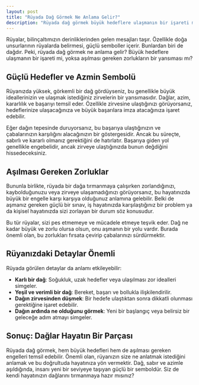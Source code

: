 ```yaml
---
layout: post
title: "Rüyada Dağ Görmek Ne Anlama Gelir?"
description: "Rüyada dağ görmek büyük hedeflere ulaşmanın bir işareti mi, yoksa aşılması gereken zorlukların bir yansıması mı?"
---
```


Rüyalar, bilinçaltımızın derinliklerinden gelen mesajları taşır. Özellikle doğa unsurlarının rüyalarda belirmesi, güçlü semboller içerir. Bunlardan biri de dağdır. Peki, rüyada dağ görmek ne anlama gelir? Büyük hedeflere ulaşmanın bir işareti mi, yoksa aşılması gereken zorlukların bir yansıması mı?

## Güçlü Hedefler ve Azmin Sembolü

Rüyanızda yüksek, görkemli bir dağ gördüyseniz, bu genellikle büyük ideallerinizin ve ulaşmak istediğiniz zirvelerin bir yansımasıdır. Dağlar, azim, kararlılık ve başarıyı temsil eder. Özellikle zirvesine ulaştığınızı görüyorsanız, hedeflerinize ulaşacağınıza ve büyük başarılara imza atacağınıza işaret edebilir.

Eğer dağın tepesinde duruyorsanız, bu başarıya ulaştığınızın ve çabalarınızın karşılığını alacağınızın bir göstergesidir. Ancak bu süreçte, sabırlı ve kararlı olmanız gerektiğini de hatırlatır. Başarıya giden yol genellikle engebelidir, ancak zirveye ulaştığınızda bunun değdiğini hissedeceksiniz.

## Aşılması Gereken Zorluklar

Bununla birlikte, rüyada bir dağa tırmanmaya çalışırken zorlandığınızı, kaybolduğunuzu veya zirveye ulaşamadığınızı görüyorsanız, bu hayatınızda büyük bir engelle karşı karşıya olduğunuz anlamına gelebilir. Belki de aşmanız gereken güçlü bir sınav, iş hayatınızda karşılaştığınız bir problem ya da kişisel hayatınızda sizi zorlayan bir durum söz konusudur.

Bu tür rüyalar, sizi pes etmemeye ve mücadele etmeye teşvik eder. Dağ ne kadar büyük ve zorlu olursa olsun, onu aşmanın bir yolu vardır. Burada önemli olan, bu zorlukları fırsata çevirip çabalarınızı sürdürmektir.

## Rüyanızdaki Detaylar Önemli

Rüyada görülen detaylar da anlamı etkileyebilir:

- **Karlı bir dağ**: Soğukluk, uzak hedefler veya ulaşılması zor idealleri simgeler.
- **Yeşil ve verimli bir dağ**: Bereket, başarı ve bollukla ilişkilendirilir.
- **Dağın zirvesinden düşmek**: Bir hedefe ulaştıktan sonra dikkatli olunması gerektiğine işaret edebilir.
- **Dağın ardında ne olduğunu görmek**: Yeni bir başlangıç veya belirsiz bir geleceğe adım atmayı simgeler.

## Sonuç: Dağlar Hayatın Bir Parçası

Rüyada dağ görmek, hem büyük hedefleri hem de aşılması gereken engelleri temsil edebilir. Önemli olan, rüyanızın size ne anlatmak istediğini anlamak ve bu doğrultuda hayatınıza yön vermektir. Dağ, sabır ve azimle aşıldığında, insanı yeni bir seviyeye taşıyan güçlü bir semboldür. Siz de kendi hayatınızın dağlarını tırmanmaya hazır mısınız?